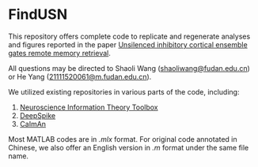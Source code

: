 # FindUSN

This repository offers complete code to replicate and regenerate analyses and figures reported in the paper [Unsilenced inhibitory cortical ensemble gates remote memory retrieval](https://www.biorxiv.org/content/10.1101/2024.07.01.601454v2).

All questions may be directed to Shaoli Wang (shaoliwang@fudan.edu.cn) or He Yang (21111520061@m.fudan.edu.cn).

We utilized existing repositories in various parts of the code, including:

1. [Neuroscience Information Theory Toolbox](https://github.com/nmtimme/Neuroscience-Information-Theory-Toolbox)
2. [DeepSpike](https://github.com/mackelab/DeepSpike)
3. [CaImAn](https://github.com/flatironinstitute/CaImAn)

Most MATLAB codes are in *.mlx* format. For original code annotated in Chinese, we also offer an English version in *.m* format under the same file name.



